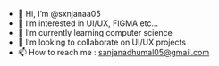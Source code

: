 - 👋 Hi, I’m @sxnjanaa05
- 👀 I’m interested in UI/UX, FIGMA etc...
- 🌱 I’m currently learning computer science 
- 💞️ I’m looking to collaborate on UI/UX projects 
- 📫 How to reach me : sanjanadhumal05@gmail.com

<!---
sxnjanaa05/sxnjanaa05 is a ✨ special ✨ repository because its `README.md` (this file) appears on your GitHub profile.
You can click the Preview link to take a look at your changes.
--->
